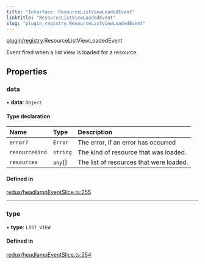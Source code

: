 ```yaml
---
title: "Interface: ResourceListViewLoadedEvent"
linkTitle: "ResourceListViewLoadedEvent"
slug: "plugin_registry.ResourceListViewLoadedEvent"
---
```


[plugin/registry](../modules/plugin_registry.md).ResourceListViewLoadedEvent

Event fired when a list view is loaded for a resource.

## Properties

### data

• **data**: `Object`

#### Type declaration

| Name | Type | Description |
| :------ | :------ | :------ |
| `error?` | `Error` | The error, if an error has occurred |
| `resourceKind` | `string` | The kind of resource that was loaded. |
| `resources` | `any`[] | The list of resources that were loaded. |

#### Defined in

[redux/headlampEventSlice.ts:255](https://github.com/headlamp-k8s/headlamp/blob/e3b4c5c7/frontend/src/redux/headlampEventSlice.ts#L255)

___

### type

• **type**: `LIST_VIEW`

#### Defined in

[redux/headlampEventSlice.ts:254](https://github.com/headlamp-k8s/headlamp/blob/e3b4c5c7/frontend/src/redux/headlampEventSlice.ts#L254)
